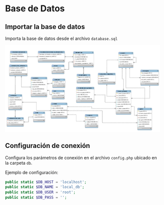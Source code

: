 # Base de Datos

## Importar la base de datos
Importa la base de datos desde el archivo `database.sql`

![Esquema de la base de datos](Coproins/images/database/schema.jpg)

## Configuración de conexión
Configura los parámetros de conexión en el archivo `config.php` ubicado en la carpeta `db`.

Ejemplo de configuración:

```php
public static $DB_HOST = 'localhost';
public static $DB_NAME = 'local_db';
public static $DB_USER = 'root';
public static $DB_PASS = '';
